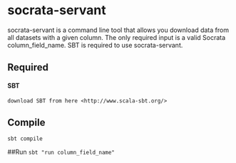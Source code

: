 # socrata-servant
socrata-servant is a command line tool that allows you download data from all datasets with a given column. The only
required input is a valid Socrata column_field_name. SBT is required
to use socrata-servant.

## Required
#### SBT
``` download SBT from here <http://www.scala-sbt.org/> ```

## Compile
```sbt compile```

##Run
```sbt "run column_field_name"```


